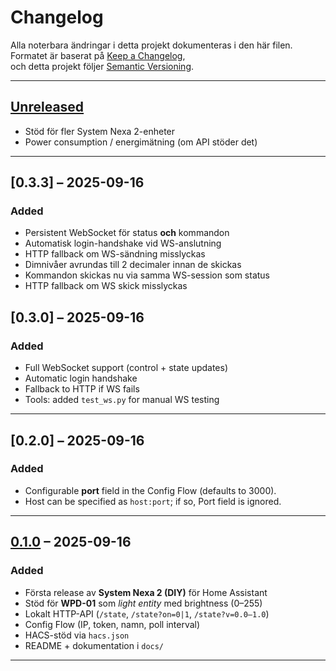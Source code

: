 # Changelog

Alla noterbara ändringar i detta projekt dokumenteras i den här filen.  
Formatet är baserat på [Keep a Changelog](https://keepachangelog.com/en/1.0.0/),  
och detta projekt följer [Semantic Versioning](https://semver.org/spec/v2.0.0.html).

---

## [Unreleased]

- Stöd för fler System Nexa 2-enheter
- Power consumption / energimätning (om API stöder det)
---
## [0.3.3] – 2025-09-16
### Added
- Persistent WebSocket för status **och** kommandon
- Automatisk login-handshake vid WS-anslutning
- HTTP fallback om WS-sändning misslyckas
- Dimnivåer avrundas till 2 decimaler innan de skickas
- Kommandon skickas nu via samma WS-session som status
- HTTP fallback om WS skick misslyckas

## [0.3.0] – 2025-09-16
### Added
- Full WebSocket support (control + state updates)
- Automatic login handshake
- Fallback to HTTP if WS fails
- Tools: added `test_ws.py` for manual WS testing


---
## [0.2.0] – 2025-09-16
### Added
- Configurable **port** field in the Config Flow (defaults to 3000).
- Host can be specified as `host:port`; if so, Port field is ignored.

---

## [0.1.0] – 2025-09-16
### Added
- Första release av **System Nexa 2 (DIY)** för Home Assistant
- Stöd för **WPD-01** som *light entity* med brightness (0–255)
- Lokalt HTTP-API (`/state`, `/state?on=0|1`, `/state?v=0.0–1.0`)
- Config Flow (IP, token, namn, poll interval)
- HACS-stöd via `hacs.json`
- README + dokumentation i `docs/`

---

[Unreleased]: https://github.com/YOURNAME/homeassistant-systemnexa2/compare/v0.1.0...HEAD
[0.1.0]: https://github.com/YOURNAME/homeassistant-systemnexa2/releases/tag/v0.1.0
